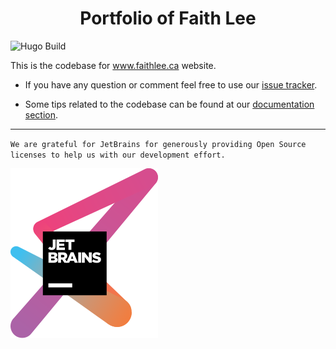 <h1 align="center">
  Portfolio of Faith Lee
</h1>

![Hugo Build](https://github.com/OpenArchitex/FaithPortfolio/workflows/Hugo%20Build/badge.svg)

This is the codebase for www.faithlee.ca website. 

- If you have any question or comment feel free to use our [issue tracker](https://github.com/OpenArchitex/FaithPortfolio/issues).

- Some tips related to the codebase can be found at our [documentation section](https://github.com/OpenArchitex/FaithPortfolio/blob/master/DOCUMENTATION.md). 

---

`We are grateful for JetBrains for generously providing Open Source licenses to help us with our development effort.`

[![JetBrains Logo](https://raw.githubusercontent.com/OpenArchitex/CommonAssets/master/images/jetbrains-logo.svg)](https://www.jetbrains.com/?from=FaithPortfolio)
